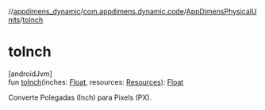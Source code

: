 //[appdimens_dynamic](../../../index.md)/[com.appdimens.dynamic.code](../index.md)/[AppDimensPhysicalUnits](index.md)/[toInch](to-inch.md)

# toInch

[androidJvm]\
fun [toInch](to-inch.md)(inches: [Float](https://kotlinlang.org/api/core/kotlin-stdlib/kotlin/-float/index.html), resources: [Resources](https://developer.android.com/reference/kotlin/android/content/res/Resources.html)): [Float](https://kotlinlang.org/api/core/kotlin-stdlib/kotlin/-float/index.html)

Converte Polegadas (Inch) para Pixels (PX).